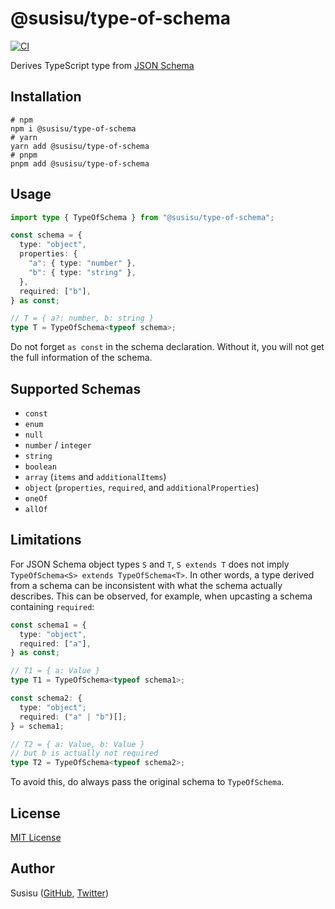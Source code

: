 # @susisu/type-of-schema

[![CI](https://github.com/susisu/type-of-schema/workflows/CI/badge.svg)](https://github.com/susisu/type-of-schema/actions?query=workflow%3ACI)

Derives TypeScript type from [JSON Schema](https://json-schema.org/)

## Installation

``` shell
# npm
npm i @susisu/type-of-schema
# yarn
yarn add @susisu/type-of-schema
# pnpm
pnpm add @susisu/type-of-schema
```

## Usage

``` typescript
import type { TypeOfSchema } from "@susisu/type-of-schema";

const schema = {
  type: "object",
  properties: {
    "a": { type: "number" },
    "b": { type: "string" },
  },
  required: ["b"],
} as const;

// T = { a?: number, b: string }
type T = TypeOfSchema<typeof schema>;
```

Do not forget `as const` in the schema declaration. Without it, you will not get the full information of the schema.

## Supported Schemas

- `const`
- `enum`
- `null`
- `number` / `integer`
- `string`
- `boolean`
- `array` (`items` and `additionalItems`) 
- `object` (`properties`, `required`, and `additionalProperties`)
- `oneOf`
- `allOf`

## Limitations

For JSON Schema object types `S` and `T`, `S extends T` does not imply `TypeOfSchema<S> extends TypeOfSchema<T>`. In other words, a type derived from a schema can be inconsistent with what the schema actually describes. This can be observed, for example, when upcasting a schema containing `required`:

``` typescript
const schema1 = {
  type: "object",
  required: ["a"],
} as const;

// T1 = { a: Value }
type T1 = TypeOfSchema<typeof schema1>;

const schema2: {
  type: "object";
  required: ("a" | "b")[];
} = schema1;

// T2 = { a: Value, b: Value }
// but b is actually not required
type T2 = TypeOfSchema<typeof schema2>;
```

To avoid this, do always pass the original schema to `TypeOfSchema`.

## License

[MIT License](http://opensource.org/licenses/mit-license.php)

## Author

Susisu ([GitHub](https://github.com/susisu), [Twitter](https://twitter.com/susisu2413))
